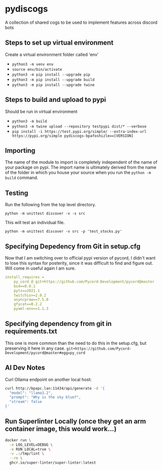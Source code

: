 # pydiscogs

A collection of shared cogs to be used to implement features across discord bots

## Steps to set up virtual environment

Create a virtual environment folder called 'env'

- `python3 -m venv env`
- `source env/bin/activate`
- `python3 -m pip install --upgrade pip`
- `python3 -m pip install --upgrade build`
- `python3 -m pip install --upgrade twine`

## Steps to build and upload to pypi

Should be run in virtual environment

- `python3 -m build`
- `python3 -m twine upload --repository testpypi dist/* --verbose`
- `pip install -i https://test.pypi.org/simple/ --extra-index-url https://pypi.org/simple pydiscogs-bpafoshizle==[VERSION]`

## Importing

The name of the module to import is completely independent of the name of your package on pypi. The import name is ultimately derived from the name of the folder in which you house your source when you run the `python -m build` command.

## Testing

Run the following from the top level directory.

`python -m unittest discover -v -s src`

This will test an individual file.

`python -m unittest discover -v src -p 'test_stocks.py'`


## Specifying Depedency from Git in setup.cfg

Now that I am switching over to official pypi version of pycord, I didn't want to lose this syntax for posterity, since it was difficult to find and figure out. Will come in useful again I am sure.

```yaml
install_requires =
    py_cord @ git+https://github.com/Pycord-Development/pycord@master
    bs4==0.0.1
    pytz==2021.1
    twitchio>=2.0.2
    asyncpraw==7.5.0
    gfycat==0.2.2
    pyaml-env==1.1.3
```

## Specifying dependency from git in requirements.txt

This one is more common than the need to do this in the setup.cfg, but preserving it here in any case.
`git+https://github.com/Pycord-Development/pycord@master#egg=py_cord`


## AI Dev Notes

Curl Ollama endpoint on another local host:

```bash
curl http://bpapc.lan:11434/api/generate -d '{
  "model": "llama3.2",
  "prompt": "Why is the sky blue?",
  "stream": false
}'
```

## Run Superlinter Locally (once they get an arm container image, this would work...)
```bash
docker run \
  -e LOG_LEVEL=DEBUG \
  -e RUN_LOCAL=true \
  -v .:/tmp/lint \
  --rm \
  ghcr.io/super-linter/super-linter:latest
```